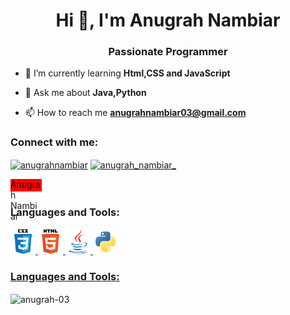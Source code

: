 <h1 align="center">Hi 👋, I'm Anugrah Nambiar</h1>
<h3 align="center">Passionate Programmer</h3>

- 🌱 I’m currently learning **Html,CSS and JavaScript**

- 💬 Ask me about **Java,Python**

- 📫 How to reach me **anugrahnambiar03@gmail.com**

<h3 align="left">Connect with me:</h3>
<p align="left">
<a href="https://kaggle.com/anugrahnambiar" target="blank"><img align="center" src="https://raw.githubusercontent.com/rahuldkjain/github-profile-readme-generator/master/src/images/icons/Social/kaggle.svg" alt="anugrahnambiar" height="30" width="40" /></a>
<a href="https://instagram.com/anugrah_nambiar_" target="blank"><img align="center" src="https://raw.githubusercontent.com/rahuldkjain/github-profile-readme-generator/master/src/images/icons/Social/instagram.svg" alt="anugrah_nambiar_" height="30" width="40" /></a>
</p>
<head>
<style>
.li{
height:20px;
width:50px;
background-color:red;
}
</style>
</head>
<body>
<div class="li">
<p>Anugrah Nambiar<p>
</div>
</body>


<h3 align="left">Languages and Tools:</h3>
<p align="left"> <a href="https://www.w3schools.com/css/" target="_blank" rel="noreferrer"> <img src="https://raw.githubusercontent.com/devicons/devicon/master/icons/css3/css3-original-wordmark.svg" alt="css3" width="40" height="40"/> </a> <a href="https://www.w3.org/html/" target="_blank" rel="noreferrer"> <img src="https://raw.githubusercontent.com/devicons/devicon/master/icons/html5/html5-original-wordmark.svg" alt="html5" width="40" height="40"/> </a> <a href="https://www.java.com" target="_blank" rel="noreferrer"> <img src="https://raw.githubusercontent.com/devicons/devicon/master/icons/java/java-original.svg" alt="java" width="40" height="40"/> </a> <a href="https://www.python.org" target="_blank" rel="noreferrer"> <img src="https://raw.githubusercontent.com/devicons/devicon/master/icons/python/python-original.svg" alt="python" width="40" height="40"/><h3 align="left">Languages and Tools:</h3></a> </p>

<p><img align="center" src="https://github-readme-stats.vercel.app/api/top-langs?username=anugrah-03&show_icons=true&locale=en&layout=compact" alt="anugrah-03" /></p>
